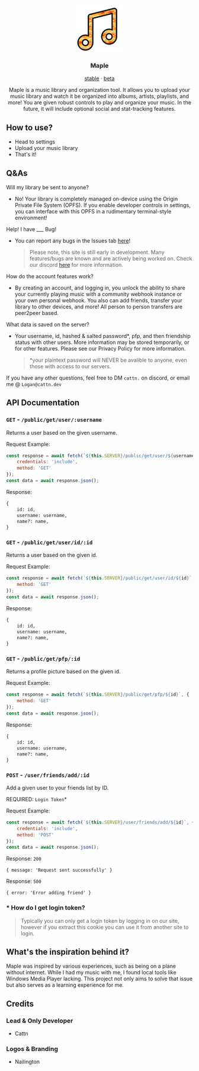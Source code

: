<p align="center">
    <img src="resources/maple_main_icon.png" width="128" alt="Maple Icon"/>
</p>

<h3 align="center">
    <strong>Maple</strong>
</h3>

<p align="center">
    <a href="https://maple.cattn.dev/" target="_blank">stable</a> · <a href="https://beta.cattn.dev/" target="_blank">beta</a>
</p>

<p align="center">
    Maple is a music library and organization tool. It allows you to upload your music library and watch it be organized into albums, artists, playlists, and more! You are given robust controls to play and organize your music. In the future, it will include optional social and stat-tracking features.
</p>

## How to use?

- Head to settings
- Upload your music library
- That's it!

## Q&As

Will my library be sent to anyone?

- No! Your library is completely managed on-device using the Origin Private File System (OPFS). If you enable developer controls in settings, you can interface with this OPFS in a rudimentary terminal-style environment!

Help! I have \_\_\_ Bug!

- You can report any bugs in the Issues tab [here](https://github.com/Maple-Development/Maple/issues)!
  > Please note, this site is still early in development. Many features/bugs are known and are actively being worked on. Check our discord [here](https://discord.gg/Wxrp73HVj4) for more information.

How do the account features work?

- By creating an account, and logging in, you unlock the ability to share your currently playing music with a community webhook instance or your own personal webhook. You also can add friends, transfer your library to other devices, and more! All person to person transfers are peer2peer based.

What data is saved on the server?

- Your username, id, hashed & salted password\*, pfp, and then friendship status with other users. More information may be stored temporarily, or for other features. Please see our Privacy Policy for more information.
  > \*your plaintext password will NEVER be avalible to anyone, even those with access to our servers.

If you have any other questions, feel free to DM `cattn.` on discord, or email me @ `Logan@cattn.dev`

## API Documentation

### ``GET`` - ``/public/get/user/:username``
Returns a user based on the given username.

Request Example:
```js
const response = await fetch(`${this.SERVER}/public/get/user/${username}`, {
    credentials: 'include',
    method: 'GET'
});
const data = await response.json();
```

Response:
```
{
    id: id,
    username: username,
    name?: name,
}
```

### ``GET`` - ``/public/get/user/id/:id``
Returns a user based on the given id.

Request Example:
```js
const response = await fetch(`${this.SERVER}/public/get/user/id/${id}`, {
    method: 'GET'
});
const data = await response.json();
```

Response:
```
{
    id: id,
    username: username,
    name?: name,
}
```

### ``GET`` - ``/public/get/pfp/:id``
Returns a profile picture based on the given id.

Request Example:
```js
const response = await fetch(`${this.SERVER}/public/get/pfp/${id}`, {
    method: 'GET'
});
const data = await response.json();
```

Response:
```
{
    id: id,
    username: username,
    name?: name,
}
```

### ``POST`` - ``/user/friends/add/:id``
Add a given user to your friends list by ID.

REQUIRED: ``Login Token``*

Request Example:
```js
const response = await fetch(`${this.SERVER}/user/friends/add/${id}`, {
    credentials: 'include',
    method: 'POST'
});
const data = await response.json();
```

Response: ``200``
```
{ message: 'Request sent successfully' }
```

Response: ``500``
```
{ error: 'Error adding friend' }
```

### * How do I get login token?
> Typically you can only get a login token by logging in on our site, however if you extract this cookie you can use it from another site to login.
## What's the inspiration behind it?

Maple was inspired by various experiences, such as being on a plane without internet. While I had my music with me, I found local tools like Windows Media Player lacking. This project not only aims to solve that issue but also serves as a learning experience for me.

## Credits

### Lead & Only Developer

- Cattn

### Logos & Branding

- Nailington
